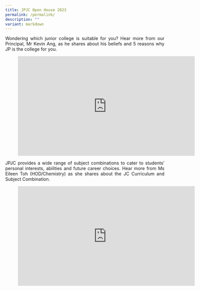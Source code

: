 ```yaml
---
title: JPJC Open House 2023
permalink: /permalink/
description: ""
variant: markdown
---
```

<div align="justify">

<p>
Wondering which junior college is suitable for you? Hear more from our Principal, Mr Kevin Ang, as he shares about his beliefs and 5 reasons why JP is the college for you.</p>

<figure>
<iframe width="560" height="315" src="https://www.youtube.com/embed/kpim8ynAoQw" title="YouTube video player" frameborder="0" allow="accelerometer; autoplay; clipboard-write; encrypted-media; gyroscope; picture-in-picture; web-share" allowfullscreen=""></iframe></figure>
	
<p>
JPJC provides a wide range of subject combinations to cater to students’ personal interests, abilities and future career choices. Hear more from Ms Eileen Toh (HOD/Chemistry) as she shares about the JC Curriculum and Subject Combination.</p>

<figure>
<iframe width="560" height="315" src="https://www.youtube.com/embed/uJFCavtjPQw" title="YouTube video player" frameborder="0" allow="accelerometer; autoplay; clipboard-write; encrypted-media; gyroscope; picture-in-picture; web-share" allowfullscreen=""></iframe></figure>
</div>